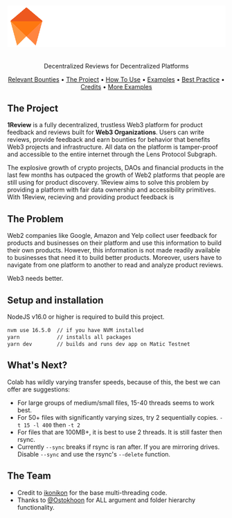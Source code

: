 <!-- ![made-with-python](https://img.shields.io/badge/Made%20with-Python3-brightgreen) -->

<!-- LOGO -->
<br />
<h1>
<p align="center">
  <img src="https://raw.githubusercontent.com/callmediddy/OneReview/main/assets/logo_white.png" alt="Logo">
  <br>
</h1>
  <p align="center">
    Decentralized Reviews for Decentralized Platforms
    <br />
    </p>
</p>
<p align="center">
  <a href="#the-bounties">Relevant Bounties</a> •
  <a href="#the-project">The Project</a> •
  <a href="#usage">How To Use</a> •
  <a href="#examples">Examples</a> •
  <a href="#best-practice">Best Practice</a> •
  <a href="#credits">Credits</a> •
  <a href="examples.md">More Examples</a>
</p>

<p align="center">
  
<!-- ![screenshot](img/clip.gif) -->
</p>

## The Project

**1Review** is a fully decentralized, trustless Web3 platform for product feedback and reviews built for **Web3 Organizations**. Users can write reviews, provide feedback and earn bounties for behavior that benefits Web3 projects and infrastructure. All data on the platform is tamper-proof and accessible to the entire internet through the Lens Protocol Subgraph.

The explosive growth of crypto projects, DAOs and financial products in the last few months has outpaced the growth of Web2 platforms that people are still using for product discovery. 1Review aims to solve this problem by providing a platform with fair data ownership and accessibility primitives. With 1Review, recieving and providing product feedback is

## The Problem

Web2 companies like Google, Amazon and Yelp collect user feedback for products and businesses on their platform and use this information to build their own products. However, this information is not made readily available to businesses that need it to build better products. Moreover, users have to navigate from one platform to another to read and analyze product reviews.

Web3 needs better.

## Setup and installation

NodeJS v16.0 or higher is required to build this project.

```
nvm use 16.5.0  // if you have NVM installed
yarn            // installs all packages
yarn dev        // builds and runs dev app on Matic Testnet
```

## What's Next?

Colab has wildly varying transfer speeds, because of this, the best we can offer are suggestions:

- For large groups of medium/small files, 15-40 threads seems to work best.
- For 50+ files with significantly varying sizes, try 2 sequentially copies. `-t 15 -l 400` then `-t 2`
- For files that are 100MB+, it is best to use 2 threads. It is still faster then rsync.
- Currently `--sync` breaks if rsync is ran after. If you are mirroring drives. Disable `--sync` and use the rsync's `--delete` function.

## The Team

- Credit to [ikonikon](https://github.com/ikonikon/fast-copy) for the base multi-threading code.
- Thanks to [@Ostokhoon](https://www.freelancer.com/u/Ostokhoon) for ALL argument and folder hierarchy functionality.
